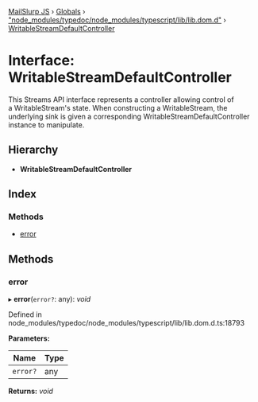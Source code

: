 [MailSlurp JS](../README.md) › [Globals](../globals.md) › ["node_modules/typedoc/node_modules/typescript/lib/lib.dom.d"](../modules/_node_modules_typedoc_node_modules_typescript_lib_lib_dom_d_.md) › [WritableStreamDefaultController](_node_modules_typedoc_node_modules_typescript_lib_lib_dom_d_.writablestreamdefaultcontroller.md)

# Interface: WritableStreamDefaultController

This Streams API interface represents a controller allowing control of a WritableStream's state. When constructing a WritableStream, the underlying sink is given a corresponding WritableStreamDefaultController instance to manipulate.

## Hierarchy

* **WritableStreamDefaultController**

## Index

### Methods

* [error](_node_modules_typedoc_node_modules_typescript_lib_lib_dom_d_.writablestreamdefaultcontroller.md#error)

## Methods

###  error

▸ **error**(`error?`: any): *void*

Defined in node_modules/typedoc/node_modules/typescript/lib/lib.dom.d.ts:18793

**Parameters:**

Name | Type |
------ | ------ |
`error?` | any |

**Returns:** *void*
